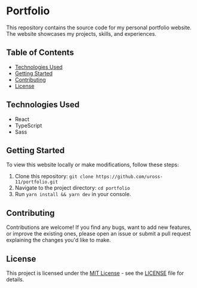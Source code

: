# Portfolio

This repository contains the source code for my personal portfolio website. The website showcases my projects, skills, and experiences.

## Table of Contents

- [Technologies Used](#technologies-used)
- [Getting Started](#getting-started)
- [Contributing](#contributing)
- [License](#license)

## Technologies Used

- React
- TypeScript
- Sass

## Getting Started

To view this website locally or make modifications, follow these steps:

1. Clone this repository: `git clone https://github.com/uross-11/portfolio.git`
2. Navigate to the project directory: `cd portfolio`
3. Run `yarn install && yarn dev` in your console.

## Contributing

Contributions are welcome! If you find any bugs, want to add new features, or improve the existing ones, please open an issue or submit a pull request explaining the changes you'd like to make.

## License

This project is licensed under the [MIT License](LICENSE) - see the [LICENSE](LICENSE) file for details.
